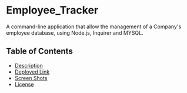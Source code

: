 # Employee_Tracker
A command-line application that allow the management of a Company's employee database, using Node.js, Inquirer and MYSQL.

## Table of Contents

* [Description](#description)
* [Deployed Link](#deloyed-link)
* [Screen Shots](#screen-shots)
* [License](#license)

